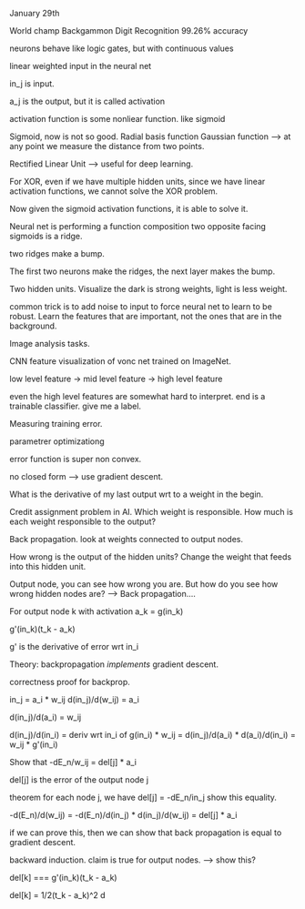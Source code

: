 January 29th

World champ Backgammon
Digit Recognition 99.26% accuracy


neurons behave like logic gates, but with continuous values

linear weighted input in the neural net

in_j is input.

a_j is the output, but it is called activation

activation function is some nonliear function. like sigmoid

Sigmoid, now is not so good.
Radial basis function
Gaussian function --> at any point we measure the distance from two
points.

Rectified Linear Unit --> useful for deep learning.

For XOR, even if we have multiple hidden units, since we have linear activation
functions, we cannot solve the XOR problem.

Now given the sigmoid activation functions, it is able to solve it.

Neural net is performing a function composition
two opposite facing sigmoids is a ridge.

two ridges make a bump.

The first two neurons make the ridges, the next layer makes the bump.

Two hidden units. Visualize the dark is strong weights, light is less
weight.

common trick is to add noise to input to force neural net to learn to be
robust. Learn the features that are important, not the ones that are in
the background.

Image analysis tasks.

CNN
feature visualization of vonc net trained on ImageNet.

low level feature -> mid level feature -> high level feature

even the high level features are somewhat hard to interpret.
end is a trainable classifier. give me a label.


Measuring training error.

parametrer optimizationg

error function is super non convex.

no closed form --> use gradient descent.

What is the derivative of my last output wrt to a weight in the begin.

Credit assignment problem in AI. Which weight is responsible. How much
is each weight responsible to the output?

Back propagation.
look at weights connected to output nodes.

How wrong is the output of the hidden units?
Change the weight that feeds into this hidden unit.

Output node, you can see how wrong you are. But how do you see how wrong
hidden nodes are?
--> Back propagation....

For output node k with activation a_k = g(in_k)

g'(in_k)(t_k - a_k)

g' is the derivative of error wrt in_i


Theory: backpropagation _implements_ gradient descent.

correctness proof for backprop.

in_j = a_i * w_ij
d(in_j)/d(w_ij) = a_i

d(in_j)/d(a_i) = w_ij

d(in_j)/d(in_i) = deriv wrt in_i of g(in_i) * w_ij = d(in_j)/d(a_i) * d(a_i)/d(in_i) = w_ij * g'(in_i)


Show that
-dE_n/w_ij = del[j] * a_i

del[j] is the error of the output node j


theorem
for each node j, we have del[j] = -dE_n/in_j
show this equality.

-d(E_n)/d(w_ij) = -d(E_n)/d(in_j) * d(in_j)/d(w_ij) = del[j] * a_i

if we can prove this, then we can show that back propagation is equal to
gradient descent.

backward induction. claim is true for output nodes. --> show this?

del[k] === g'(in_k)(t_k - a_k)

del[k] = 1/2(t_k - a_k)^2
d








































